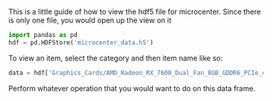 This is a little guide of how to view the hdf5 file for microcenter. Since there is only one file, you would open up the view on it
```python
import pandas as pd
hdf = pd.HDFStore('microcenter_data.h5')
```

To view an item, select the category and then item name like so:

```python
data = hdf['Graphics_Cards/AMD_Radeon_RX_7600_Dual_Fan_8GB_GDDR6_PCIe_4_0_Graphics_Card']
```
Perform whatever operation that you would want to do on this data frame.